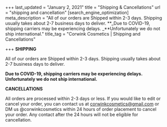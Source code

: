 +++
last_updated = "January 2, 2021"
title = "Shipping & Cancellations"
url = "shipping and cancellation"
[search_engine_optimization]
meta_description = "All of our orders are Shipped within 2-3 days. Shipping usually takes about 2-7 business days to deliver. **_Due to COVID-19, shipping carriers may be experiencing delays. _**Unfortunately we do not ship international."
title_tag = "Corwink Cosmetics | Shipping and Cancellations"

+++
**SHIPPING**

All of our orders are Shipped within 2-3 days. Shipping usually takes about 2-7 business days to deliver. 

**Due to COVID-19, shipping carriers may be experiencing delays. Unfortunately we do not ship international.**

**CANCELLATIONS**

All orders are processed within 2-3 days or less. If you would like to edit or cancel your order, you can contact us at corwinkcosmetics@gmail.com or DM us @corwinkcosmetics within 24 hours of order placement to cancel your order. Any contact after the 24 hours will not be eligible for cancellation.